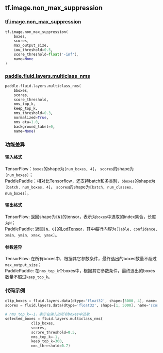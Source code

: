 ## tf.image.non_max_suppression

### [tf.image.non_max_suppression](https://www.tensorflow.org/versions/r1.13/api_docs/python/tf/image/non_max_suppression)
``` python
tf.image.non_max_suppression(
    boxes,
    scores,
    max_output_size,
    iou_threshold=0.5,
    score_threshold=float('-inf'),
    name=None
)
```

### [paddle.fluid.layers.multiclass_nms](http://paddlepaddle.org/documentation/docs/zh/1.4/api_cn/layers_cn.html#paddle.fluid.layers.multiclass_nms)
``` python
paddle.fluid.layers.multiclass_nms(
    bboxes, 
    scores, 
    score_threshold, 
    nms_top_k, 
    keep_top_k, 
    nms_threshold=0.3, 
    normalized=True, 
    nms_eta=1.0, 
    background_label=0, 
    name=None)
```

### 功能差异
#### 输入格式
TensorFlow：`boxes`的shape为`[num_boxes, 4]`， `scores`的shape为`[num_boxes]`；  
PaddlePaddle：相对比Tensorflow，还支持batch和多类别，`bboxes`的shape为`[batch, num_boxes, 4]`， `scores`的shape为`[batch, num_classes, num_boxes]`。

#### 输出格式
TensorFlow: 返回shape为`[N]`的tensor，表示为`boxes`中选取的index集合，长度为`N`；  
PaddlePaddle: 返回`[N, 6]`的[LodTensor](http://paddlepaddle.org/documentation/docs/zh/1.4/api_cn/fluid_cn.html#lodtensor)，其中每行内容为`[lable, confidence, xmin, ymin, xmax, ymax]`。

#### 参数差异
TensorFlow: 在所有boxes中，根据其它参数条件，最终选出的boxes数量不超过`max_output_size`；  
PaddlePaddle: 在`nms_top_k`个boxes中，根据其它参数条件，最终选出的boxes数量不超过`keep_top_k`。

### 代码示例
```python
clip_boxes = fluid.layers.data(dtype='float32', shape=[5000, 4], name='boxes')
scores = fluid.layers.data(dtype='float32', shape=[1, 5000], name='scores')

# nms_top_k=-1，表示在输入的所有boxes中选取
selected_boxes = fluid.layers.multiclass_nms(
            clip_boxes, 
            scores, 
            scrore_threshold=0.5, 
            nms_top_k=-1, 
            keep_top_k=300,
            nms_threshold=0.7)
```